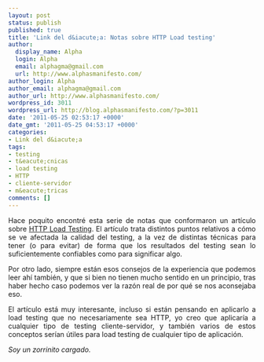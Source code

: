 ```yaml
---
layout: post
status: publish
published: true
title: 'Link del d&iacute;a: Notas sobre HTTP Load testing'
author:
  display_name: Alpha
  login: Alpha
  email: alphagma@gmail.com
  url: http://www.alphasmanifesto.com/
author_login: Alpha
author_email: alphagma@gmail.com
author_url: http://www.alphasmanifesto.com/
wordpress_id: 3011
wordpress_url: http://blog.alphasmanifesto.com/?p=3011
date: '2011-05-25 02:53:17 +0000'
date_gmt: '2011-05-25 04:53:17 +0000'
categories:
- Link del d&iacute;a
tags:
- testing
- t&eacute;cnicas
- load testing
- HTTP
- cliente-servidor
- m&eacute;tricas
comments: []
---
```

<p style="text-align: justify;">Hace poquito encontr&eacute; esta serie de notas que conformaron un art&iacute;culo sobre <a href="http://www.mnot.net/blog/2011/05/18/http_benchmark_rules">HTTP Load Testing</a>. El art&iacute;culo trata distintos puntos relativos a c&oacute;mo se ve afectada la calidad del testing, a la vez de distintas t&eacute;cnicas para tener (o para evitar) de forma que los resultados del testing sean lo suficientemente confiables como para significar algo.</p>
<p style="text-align: justify;">Por otro lado, siempre est&aacute;n esos consejos de la experiencia que podemos leer ah&iacute; tambi&eacute;n, y que si bien no tienen mucho sentido en un principio, tras haber hecho caso podemos ver la raz&oacute;n real de por qu&eacute; se nos aconsejaba eso.</p>
<p style="text-align: justify;">El art&iacute;culo est&aacute; muy interesante, incluso si est&aacute;n pensando en aplicarlo a load testing que no necesariamente sea HTTP, yo creo que aplicar&iacute;a a cualquier tipo de testing cliente-servidor, y tambi&eacute;n varios de estos conceptos ser&iacute;an &uacute;tiles para load testing de cualquier tipo de aplicaci&oacute;n.</p>
<p style="text-align: justify;"><em>Soy un zorrinito cargado.</em></p>
